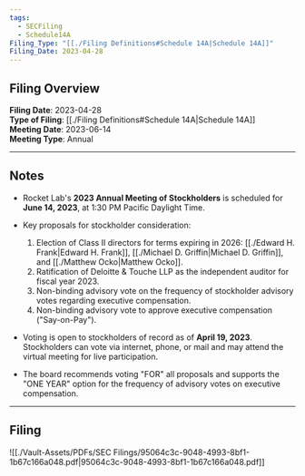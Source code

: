 ```yaml
---
tags:
  - SECFiling
  - Schedule14A
Filing_Type: "[[./Filing Definitions#Schedule 14A|Schedule 14A]]"
Filing_Date: 2023-04-28
---
```

## Filing Overview

**Filing Date**: 2023-04-28  
**Type of Filing**: [[./Filing Definitions#Schedule 14A|Schedule 14A]]  
**Meeting Date**: 2023-06-14  
**Meeting Type**: Annual  

---
## Notes

- Rocket Lab's **2023 Annual Meeting of Stockholders** is scheduled for **June 14, 2023**, at 1:30 PM Pacific Daylight Time.  
- Key proposals for stockholder consideration:
  1. Election of Class II directors for terms expiring in 2026: [[./Edward H. Frank|Edward H. Frank]], [[./Michael D. Griffin|Michael D. Griffin]], and [[./Matthew Ocko|Matthew Ocko]].
  2. Ratification of Deloitte & Touche LLP as the independent auditor for fiscal year 2023.
  3. Non-binding advisory vote on the frequency of stockholder advisory votes regarding executive compensation.
  4. Non-binding advisory vote to approve executive compensation ("Say-on-Pay").

- Voting is open to stockholders of record as of **April 19, 2023**. Stockholders can vote via internet, phone, or mail and may attend the virtual meeting for live participation.

- The board recommends voting "FOR" all proposals and supports the "ONE YEAR" option for the frequency of advisory votes on executive compensation.

---
## Filing

![[./Vault-Assets/PDFs/SEC Filings/95064c3c-9048-4993-8bf1-1b67c166a048.pdf|95064c3c-9048-4993-8bf1-1b67c166a048.pdf]]

